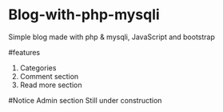 # Blog-with-php-mysqli
Simple blog made with php & mysqli, JavaScript and bootstrap

#features
   1. Categories
   2. Comment section
   3. Read more section 
   
#Notice 
   Admin section Still under construction
